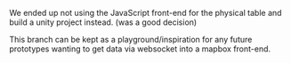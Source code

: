 We ended up not using the JavaScript front-end for the physical table and build a unity project instead. (was a good decision)

This branch can be kept as a playground/inspiration for any future prototypes wanting to get data via websocket into a mapbox front-end.


